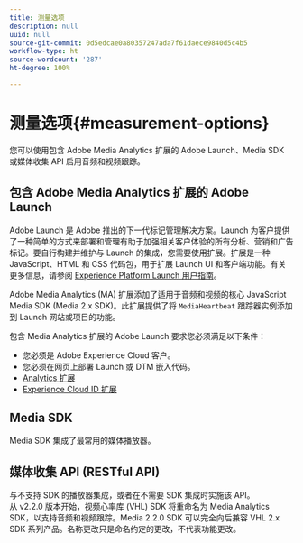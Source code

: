 ```yaml
---
title: 测量选项
description: null
uuid: null
source-git-commit: 0d5edcae0a80357247ada7f61daece9840d5c4b5
workflow-type: ht
source-wordcount: '287'
ht-degree: 100%

---
```



# 测量选项{#measurement-options}

您可以使用包含 Adobe Media Analytics 扩展的 Adobe Launch、Media SDK 或媒体收集 API 启用音频和视频跟踪。

## 包含 Adobe Media Analytics 扩展的 Adobe Launch

Adobe Launch 是 Adobe 推出的下一代标记管理解决方案。Launch 为客户提供了一种简单的方式来部署和管理有助于加强相关客户体验的所有分析、营销和广告标记。要自行构建并维护与 Launch 的集成，您需要使用扩展。扩展是一种 JavaScript、HTML 和 CSS 代码包，用于扩展 Launch UI 和客户端功能。有关更多信息，请参阅 [Experience Platform Launch 用户指南](https://experienceleague.adobe.com/docs/launch/using/overview.html?lang=zh-Hans)。

Adobe Media Analytics (MA) 扩展添加了适用于音频和视频的核心 JavaScript Media SDK (Media 2.x SDK)。此扩展提供了将 `MediaHeartbeat` 跟踪器实例添加到 Launch 网站或项目的功能。

包含 Media Analytics 扩展的 Adobe Launch 要求您必须满足以下条件：
* 您必须是 Adobe Experience Cloud 客户。
* 您必须在网页上部署 Launch 或 DTM 嵌入代码。
* [Analytics 扩展](https://experienceleague.adobe.com/docs/launch/using/extensions-ref/adobe-extension/analytics-extension/overview.html?lang=zh-Hans)
* [Experience Cloud ID 扩展](https://experienceleague.adobe.com/docs/launch/using/extensions-ref/adobe-extension/id-service-extension/overview.html?lang=zh-Hans)

## Media SDK

Media SDK 集成了最常用的媒体播放器。

## 媒体收集 API (RESTful API)

与不支持 SDK 的播放器集成，或者在不需要 SDK 集成时实施该 API。<br>从 v2.2.0 版本开始，视频心率库 (VHL) SDK 将重命名为 Media Analytics SDK，以支持音频和视频跟踪。Media 2.2.0 SDK 可以完全向后兼容 VHL 2.x SDK 系列产品。名称更改只是命名约定的更改，不代表功能更改。
